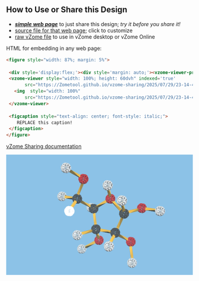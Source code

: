
## How to Use or Share this Design

 - [***simple web page***](<https://Zometool.github.io/vzome-sharing/2025/07/29/23-14-46-BIO_23_DNA_Rib+/>) to just share this design; *try it before you share it!*
 - [source file for that web page](<https://github.com/Zometool/vzome-sharing/edit/main/2025/07/29/23-14-46-BIO_23_DNA_Rib+/index.md>); click to customize
 - [raw vZome file](<https://raw.githubusercontent.com/Zometool/vzome-sharing/main/2025/07/29/23-14-46-BIO_23_DNA_Rib+/BIO_23_DNA_Rib+.vZome>) to use in vZome desktop or vZome Online
 
 HTML for embedding in any web page:
 ```html
<figure style="width: 87%; margin: 5%">
  
  <div style='display:flex;'><div style='margin: auto;'><vzome-viewer-previous load-camera='true' label='prev step'></vzome-viewer-previous><vzome-viewer-next load-camera='true' label='next step'></vzome-viewer-next></div></div>
  <vzome-viewer style="width: 100%; height: 60dvh" indexed='true'
        src="https://Zometool.github.io/vzome-sharing/2025/07/29/23-14-46-BIO_23_DNA_Rib+/BIO_23_DNA_Rib+.vZome" >
    <img  style="width: 100%"
        src="https://Zometool.github.io/vzome-sharing/2025/07/29/23-14-46-BIO_23_DNA_Rib+/BIO_23_DNA_Rib+.png" >
  </vzome-viewer>

  <figcaption style="text-align: center; font-style: italic;">
     REPLACE this caption!
  </figcaption>
</figure>

 ```

[vZome Sharing documentation](https://vzome.github.io/vzome/sharing.html#how-it-works)

![Image](<BIO_23_DNA_Rib+.png>)

